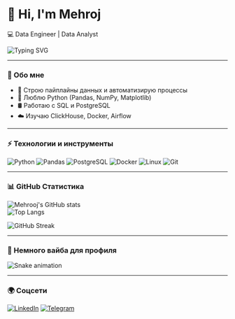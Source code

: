 # 👋 Hi, I'm Mehroj  

💻 Data Engineer | Data Analyst   

<img src="https://readme-typing-svg.herokuapp.com?color=%23F75C7E&lines=Data+Engineer;Python+Enthusiast&center=true&width=500&height=50" alt="Typing SVG" />

---

### 🚀 Обо мне
- 🔧 Строю пайплайны данных и автоматизирую процессы  
- 🐍 Люблю Python (Pandas, NumPy, Matplotlib)  
- 🛢 Работаю с SQL и PostgreSQL  
- ☁️ Изучаю ClickHouse, Docker, Airflow  

---

### ⚡️ Технологии и инструменты
![Python](https://img.shields.io/badge/Python-3776AB?style=for-the-badge&logo=python&logoColor=white)
![Pandas](https://img.shields.io/badge/Pandas-150458?style=for-the-badge&logo=pandas&logoColor=white)
![PostgreSQL](https://img.shields.io/badge/PostgreSQL-316192?style=for-the-badge&logo=postgresql&logoColor=white)
![Docker](https://img.shields.io/badge/Docker-2496ED?style=for-the-badge&logo=docker&logoColor=white)
![Linux](https://img.shields.io/badge/Linux-FCC624?style=for-the-badge&logo=linux&logoColor=black)
![Git](https://img.shields.io/badge/Git-F05032?style=for-the-badge&logo=git&logoColor=white)

---

### 📊 GitHub Статистика
![Mehrooj's GitHub stats](https://github-readme-stats.vercel.app/api?username=ТВОЙ_НИК&show_icons=true&theme=radical)  
![Top Langs](https://github-readme-stats.vercel.app/api/top-langs/?username=ТВОЙ_НИК&layout=compact&theme=radical)  

![GitHub Streak](https://github-readme-streak-stats.herokuapp.com/?user=ТВОЙ_НИК&theme=radical)

---

### 🎵 Немного вайба для профиля
![Snake animation](https://github.com/ТВОЙ_НИК/ТВОЙ_НИК/blob/output/github-contribution-grid-snake.svg)

---

### 🌍 Соцсети
[![LinkedIn](https://img.shields.io/badge/LinkedIn-0A66C2?style=for-the-badge&logo=linkedin&logoColor=white)](https://linkedin.com/in/ТВОЙ_ЛИНК)
[![Telegram](https://img.shields.io/badge/Telegram-26A5E4?style=for-the-badge&logo=telegram&logoColor=white)](https://t.me/ТВОЙ_НИК)
